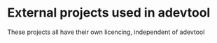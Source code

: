 # External projects used in adevtool

These projects all have their own licencing, independent of adevtool

